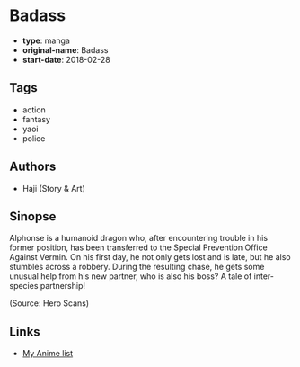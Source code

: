# Badass

-   **type**: manga
-   **original-name**: Badass
-   **start-date**: 2018-02-28

## Tags

-   action
-   fantasy
-   yaoi
-   police

## Authors

-   Haji (Story & Art)

## Sinopse

Alphonse is a humanoid dragon who, after encountering trouble in his former position, has been transferred to the Special Prevention Office Against Vermin. On his first day, he not only gets lost and is late, but he also stumbles across a robbery. During the resulting chase, he gets some unusual help from his new partner, who is also his boss? A tale of inter-species partnership!

(Source: Hero Scans)

## Links

-   [My Anime list](https://myanimelist.net/manga/114936/Badass)
